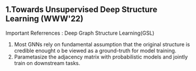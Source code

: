 ## 1.Towards Unsupervised Deep Structure Learning (WWW'22)

Important Referrences : Deep Graph Structure Learning(GSL)

1. Most GNNs rely on fundamental assumption that the original structure is credible enought o be viewed as a ground-truth for model training.
2. Parametasize the adjacency matrix with probabilistic models and jointly train on downstream tasks.
